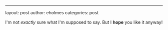 ---
layout: post
author: eholmes
categories: post

I'm not *exactly* sure what I'm supposed to say. But I **hope** you like it anyway!
